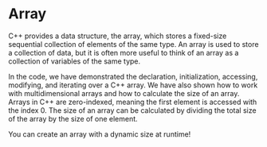 # Array

C++ provides a data structure, the array, which stores a fixed-size sequential collection of elements of the same type. An array is used to store a collection of data, but it is often more useful to think of an array as a collection of variables of the same type.

In the code, we have demonstrated the declaration, initialization, accessing, modifying, and iterating over a C++ array. We have also shown how to work with multidimensional arrays and how to calculate the size of an array. Arrays in C++ are zero-indexed, meaning the first element is accessed with the index 0. The size of an array can be calculated by dividing the total size of the array by the size of one element.

You can create an array with a dynamic size at runtime!
